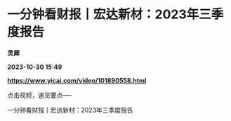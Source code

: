 # 一分钟看财报丨宏达新材：2023年三季度报告
**灵犀**

**2023-10-30 15:49**

**https://www.yicai.com/video/101890558.html**

点击视频，速览要点──

一分钟看财报丨宏达新材：2023年三季度报告